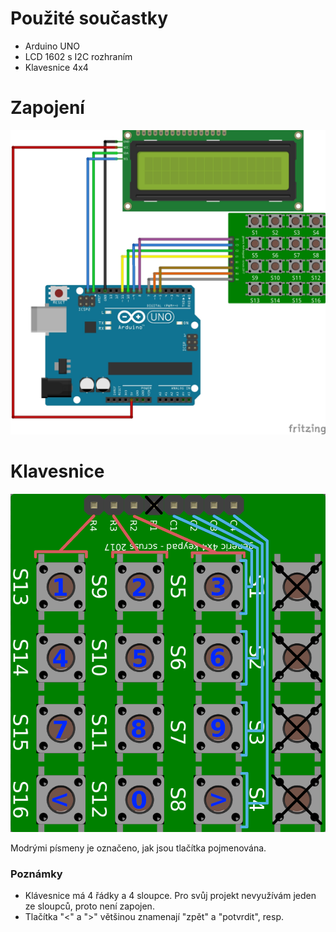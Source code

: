 # Použité součastky

- Arduino UNO
- LCD 1602 s I2C rozhraním
- Klavesnice 4x4

# Zapojení

![](images/scheme.jpg "Connection")

# Klavesnice

![](images/keypad.png "Keypad keybinds")

Modrými písmeny je označeno, jak jsou tlačítka pojmenována.

### Poznámky

- Klávesnice má 4 řádky a 4 sloupce. Pro svůj projekt nevyužívám jeden ze sloupců, proto není zapojen.
- Tlačítka "<" a ">" většinou znamenají "zpět" a "potvrdit", resp.